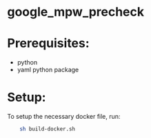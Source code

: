 # google_mpw_precheck

# Prerequisites:

- python
- yaml python package

# Setup:

To setup the necessary docker file, run:
```bash
    sh build-docker.sh
```

